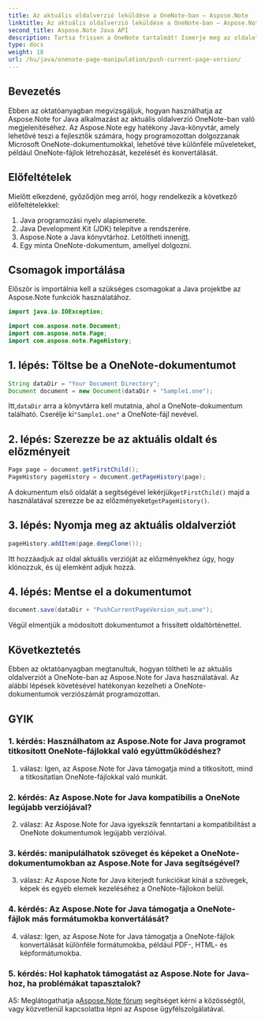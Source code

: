 ```yaml
---
title: Az aktuális oldalverzió leküldése a OneNote-ban – Aspose.Note
linktitle: Az aktuális oldalverzió leküldése a OneNote-ban – Aspose.Note
second_title: Aspose.Note Java API
description: Tartsa frissen a OneNote tartalmát! Ismerje meg az oldalelőzmények frissítését és a verziók kezelését, lépésről lépésre útmutatót és kódot mellékelve. #OneNote #Java #Aspose
type: docs
weight: 18
url: /hu/java/onenote-page-manipulation/push-current-page-version/
---
```

## Bevezetés

Ebben az oktatóanyagban megvizsgáljuk, hogyan használhatja az Aspose.Note for Java alkalmazást az aktuális oldalverzió OneNote-ban való megjelenítéséhez. Az Aspose.Note egy hatékony Java-könyvtár, amely lehetővé teszi a fejlesztők számára, hogy programozottan dolgozzanak Microsoft OneNote-dokumentumokkal, lehetővé téve különféle műveleteket, például OneNote-fájlok létrehozását, kezelését és konvertálását.

## Előfeltételek

Mielőtt elkezdené, győződjön meg arról, hogy rendelkezik a következő előfeltételekkel:
1. Java programozási nyelv alapismerete.
2. Java Development Kit (JDK) telepítve a rendszerére.
3.  Aspose.Note a Java könyvtárhoz. Letöltheti innen[itt](https://releases.aspose.com/note/java/).
4. Egy minta OneNote-dokumentum, amellyel dolgozni.

## Csomagok importálása

Először is importálnia kell a szükséges csomagokat a Java projektbe az Aspose.Note funkciók használatához.

```java
import java.io.IOException;

import com.aspose.note.Document;
import com.aspose.note.Page;
import com.aspose.note.PageHistory;
```

## 1. lépés: Töltse be a OneNote-dokumentumot

```java
String dataDir = "Your Document Directory";
Document document = new Document(dataDir + "Sample1.one");
```

 Itt,`dataDir` arra a könyvtárra kell mutatnia, ahol a OneNote-dokumentum található. Cserélje ki`"Sample1.one"` a OneNote-fájl nevével.

## 2. lépés: Szerezze be az aktuális oldalt és előzményeit

```java
Page page = document.getFirstChild();
PageHistory pageHistory = document.getPageHistory(page);
```

 A dokumentum első oldalát a segítségével lekérjük`getFirstChild()` majd a használatával szerezze be az előzményeket`getPageHistory()`.

## 3. lépés: Nyomja meg az aktuális oldalverziót

```java
pageHistory.addItem(page.deepClone());
```

Itt hozzáadjuk az oldal aktuális verzióját az előzményekhez úgy, hogy klónozzuk, és új elemként adjuk hozzá.

## 4. lépés: Mentse el a dokumentumot

```java
document.save(dataDir + "PushCurrentPageVersion_out.one");
```

Végül elmentjük a módosított dokumentumot a frissített oldaltörténettel.

## Következtetés

Ebben az oktatóanyagban megtanultuk, hogyan töltheti le az aktuális oldalverziót a OneNote-ban az Aspose.Note for Java használatával. Az alábbi lépések követésével hatékonyan kezelheti a OneNote-dokumentumok verziószámát programozottan.

## GYIK

### 1. kérdés: Használhatom az Aspose.Note for Java programot titkosított OneNote-fájlokkal való együttműködéshez?

1. válasz: Igen, az Aspose.Note for Java támogatja mind a titkosított, mind a titkosítatlan OneNote-fájlokkal való munkát.

### 2. kérdés: Az Aspose.Note for Java kompatibilis a OneNote legújabb verziójával?

2. válasz: Az Aspose.Note for Java igyekszik fenntartani a kompatibilitást a OneNote dokumentumok legújabb verzióival.

### 3. kérdés: manipulálhatok szöveget és képeket a OneNote-dokumentumokban az Aspose.Note for Java segítségével?

3. válasz: Az Aspose.Note for Java kiterjedt funkciókat kínál a szövegek, képek és egyéb elemek kezeléséhez a OneNote-fájlokon belül.

### 4. kérdés: Az Aspose.Note for Java támogatja a OneNote-fájlok más formátumokba konvertálását?

4. válasz: Igen, az Aspose.Note for Java támogatja a OneNote-fájlok konvertálását különféle formátumokba, például PDF-, HTML- és képformátumokba.

### 5. kérdés: Hol kaphatok támogatást az Aspose.Note for Java-hoz, ha problémákat tapasztalok?

 A5: Meglátogathatja a[Aspose.Note fórum](https://forum.aspose.com/c/note/28) segítséget kérni a közösségtől, vagy közvetlenül kapcsolatba lépni az Aspose ügyfélszolgálatával.